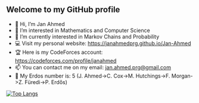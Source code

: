 ## Welcome to my GitHub profile

- 👋 Hi, I’m Jan Ahmed
- 👀 I’m interested in Mathematics and Computer Science
- 🌱 I’m currently interested in Markov Chains and Probability
- 💻 Visit my personal website: https://janahmedprg.github.io/Jan-Ahmed
- 🏆 Here is my CodeForces account: https://codeforces.com/profile/janahmed
- 📫 You can contact me on my email: jan.ahmed.prg@gmail.com
- 🔢 My Erdos number is: 5 (J. Ahmed->C. Cox->M. Hutchings->F. Morgan->Z. Füredi->P. Erdős)

<!-- [![Top Langs](https://github-readme-stats.vercel.app/api/top-langs/?username=janahmedprg&exclude_repo=https://github.com/johnma02/Population-Analysis)](https://github.com/janahmedprg/github-readme-stats&theme=onedark) -->
[![Top Langs](https://github-readme-stats.vercel.app/api/top-langs/?username=janahmedprg&exclude_repo=Population-Analysis&theme=darcula)](https://github.com/janahmedprg/github-readme-stats)

<!---
janahmedprg/janahmedprg is a ✨ special ✨ repository because its `README.md` (this file) appears on your GitHub profile.
You can click the Preview link to take a look at your changes.
--->
